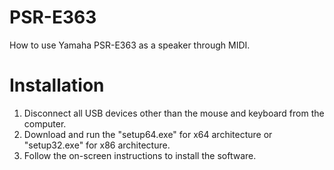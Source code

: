 # PSR-E363
How to use Yamaha PSR-E363 as a speaker through MIDI.

# Installation
1. Disconnect all USB devices other than the mouse and keyboard from the computer.
2. Download and run the "setup64.exe" for x64 architecture or "setup32.exe" for x86 architecture.
3. Follow the on-screen instructions to install the software.
